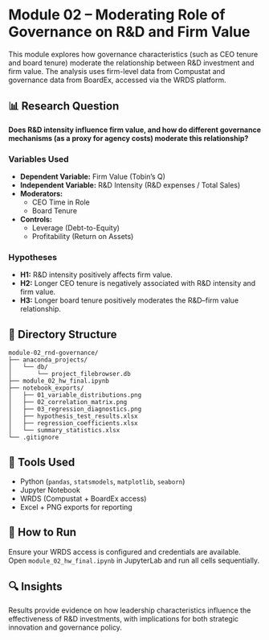 # Module 02 – Moderating Role of Governance on R&D and Firm Value

This module explores how governance characteristics (such as CEO tenure and board tenure) moderate the relationship between R&D investment and firm value. The analysis uses firm-level data from Compustat and governance data from BoardEx, accessed via the WRDS platform.

## 📊 Research Question

**Does R&D intensity influence firm value, and how do different governance mechanisms (as a proxy for agency costs) moderate this relationship?**

### Variables Used
- **Dependent Variable:** Firm Value (Tobin’s Q)
- **Independent Variable:** R&D Intensity (R&D expenses / Total Sales)
- **Moderators:**  
  - CEO Time in Role  
  - Board Tenure
- **Controls:**  
  - Leverage (Debt-to-Equity)  
  - Profitability (Return on Assets)

### Hypotheses
- **H1:** R&D intensity positively affects firm value.
- **H2:** Longer CEO tenure is negatively associated with R&D intensity and firm value.
- **H3:** Longer board tenure positively moderates the R&D–firm value relationship.

## 📁 Directory Structure

```text
module-02_rnd-governance/
├── anaconda_projects/
│   └── db/
│       └── project_filebrowser.db
├── module_02_hw_final.ipynb
├── notebook_exports/
│   ├── 01_variable_distributions.png
│   ├── 02_correlation_matrix.png
│   ├── 03_regression_diagnostics.png
│   ├── hypothesis_test_results.xlsx
│   ├── regression_coefficients.xlsx
│   └── summary_statistics.xlsx
└── .gitignore
```
## 🧰 Tools Used
- Python (`pandas`, `statsmodels`, `matplotlib`, `seaborn`)
- Jupyter Notebook
- WRDS (Compustat + BoardEx access)
- Excel + PNG exports for reporting
## 🚀 How to Run
Ensure your WRDS access is configured and credentials are available.  
Open `module_02_hw_final.ipynb` in JupyterLab and run all cells sequentially.
## 🔍 Insights
Results provide evidence on how leadership characteristics influence the effectiveness of R&D investments, with implications for both strategic innovation and governance policy.

